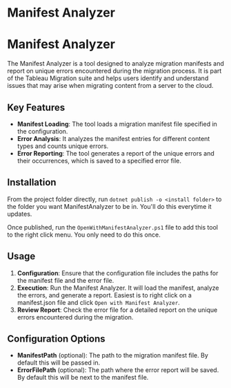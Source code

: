 ﻿# Manifest Analyzer

# Manifest Analyzer

The Manifest Analyzer is a tool designed to analyze migration manifests and report on unique errors encountered during the migration process. It is part of the Tableau Migration suite and helps users identify and understand issues that may arise when migrating content from a server to the cloud.

## Key Features

- **Manifest Loading**: The tool loads a migration manifest file specified in the configuration.
- **Error Analysis**: It analyzes the manifest entries for different content types and counts unique errors.
- **Error Reporting**: The tool generates a report of the unique errors and their occurrences, which is saved to a specified error file.

## Installation
From the project folder directly, run `dotnet publish -o <install folder>` to the folder you want ManifestAnalyzer to be in. You'll do this everytime it updates.

Once published, run the `OpenWithManifestAnalyzer.ps1` file to add this tool to the right click menu. You only need to do this once.

## Usage

1. **Configuration**: Ensure that the configuration file includes the paths for the manifest file and the error file.
2. **Execution**: Run the Manifest Analyzer. It will load the manifest, analyze the errors, and generate a report. Easiest is to right click on a manifest.json file and click `Open with Manifest Analyzer`.
3. **Review Report**: Check the error file for a detailed report on the unique errors encountered during the migration.

## Configuration Options

- **ManifestPath** (optional): The path to the migration manifest file. By default this will be passed in.
- **ErrorFilePath** (optional): The path where the error report will be saved. By default this will be next to the manifest file.